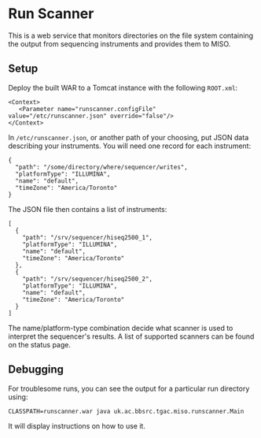 # Run Scanner
This is a web service that monitors directories on the file system containing
the output from sequencing instruments and provides them to MISO.

## Setup
Deploy the built WAR to a Tomcat instance with the following `ROOT.xml`:

    <Context>
       <Parameter name="runscanner.configFile" value="/etc/runscanner.json" override="false"/>
    </Context>

In `/etc/runscanner.json`, or another path of your choosing, put JSON data describing your instruments. You will need one record for each instrument:

    {
      "path": "/some/directory/where/sequencer/writes",
      "platformType": "ILLUMINA",
      "name": "default",
      "timeZone": "America/Toronto"
    }

The JSON file then contains a list of instruments:

    [
      {
        "path": "/srv/sequencer/hiseq2500_1",
        "platformType": "ILLUMINA",
        "name": "default",
        "timeZone": "America/Toronto"
      },
      {
        "path": "/srv/sequencer/hiseq2500_2",
        "platformType": "ILLUMINA",
        "name": "default",
        "timeZone": "America/Toronto"
      }
    ]

The name/platform-type combination decide what scanner is used to interpret the sequencer's results. A list of supported scanners can be found on the status page.

## Debugging
For troublesome runs, you can see the output for a particular run directory using:

    CLASSPATH=runscanner.war java uk.ac.bbsrc.tgac.miso.runscanner.Main

It will display instructions on how to use it.
